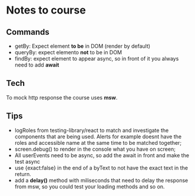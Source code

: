 # Notes to course

## Commands
- getBy: Expect element **to be** in DOM (render by default)
- queryBy: expect elemento **not** to be in DOM
- findBy: expect element to appear async, so in front of it you always need to add **await**

## Tech

To mock http response the course uses **msw**.

## Tips

- logRoles from testing-library/react to match and investigate the components that are being used. Alerts for example doesnt have the roles and accessible name at the same time to be matched together;
- screen.debug() to render in the console what you have on screen;
- All userEvents need to be async, so add the await in front and make the test async
- use {exact:false} in the end of a byText to not have the exact text in the return.
- add a **delay()** method with miliseconds that need to delay the response from msw, so you could test your loading methods and so on.
